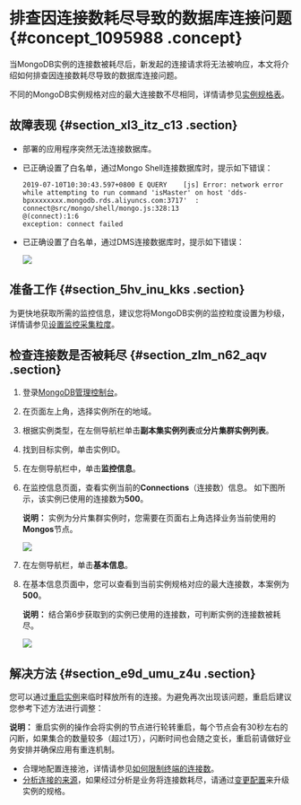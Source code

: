 # 排查因连接数耗尽导致的数据库连接问题 {#concept_1095988 .concept}

当MongoDB实例的连接数被耗尽后，新发起的连接请求将无法被响应，本文将介绍如何排查因连接数耗尽导致的数据库连接问题。

不同的MongoDB实例规格对应的最大连接数不尽相同，详情请参见[实例规格表](../../../../intl.zh-CN/产品简介/实例规格表.md#)。

## 故障表现 {#section_xl3_itz_c13 .section}

-   部署的应用程序突然无法连接数据库。
-   已正确设置了白名单，通过Mongo Shell连接数据库时，提示如下错误：

    ``` {#codeblock_3xs_0jb_vqa}
    2019-07-10T10:30:43.597+0800 E QUERY    [js] Error: network error while attempting to run command 'isMaster' on host 'dds-bpxxxxxxxx.mongodb.rds.aliyuncs.com:3717'  :
    connect@src/mongo/shell/mongo.js:328:13
    @(connect):1:6
    exception: connect failed
    ```

-   已正确设置了白名单，通过DMS连接数据库时，提示如下错误：

    ![](http://static-aliyun-doc.oss-cn-hangzhou.aliyuncs.com/assets/img/881836/156289532251168_zh-CN.png)


## 准备工作 {#section_5hv_inu_kks .section}

为更快地获取所需的监控信息，建议您将MongoDB实例的监控粒度设置为秒级，详情请参见[设置监控采集粒度](../../../../intl.zh-CN/用户指南/监控与报警/设置监控采集粒度.md#)。

## 检查连接数是否被耗尽 {#section_zlm_n62_aqv .section}

1.  登录[MongoDB管理控制台](https://mongodb.console.aliyun.com)。
2.  在页面左上角，选择实例所在的地域。
3.  根据实例类型，在左侧导航栏单击**副本集实例列表**或**分片集群实例列表**。
4.  找到目标实例，单击实例ID。
5.  在左侧导航栏中，单击**监控信息**。
6.  在监控信息页面，查看实例当前的**Connections**（连接数）信息。 如下图所示，该实例已使用的连接数为**500**。

    **说明：** 实例为分片集群实例时，您需要在页面右上角选择业务当前使用的**Mongos**节点。

    ![](http://static-aliyun-doc.oss-cn-hangzhou.aliyuncs.com/assets/img/881836/156289532251156_zh-CN.png)

7.  在左侧导航栏，单击**基本信息**。
8.  在基本信息页面中，您可以查看到当前实例规格对应的最大连接数，本案例为**500**。

    **说明：** 结合第6步获取到的实例已使用的连接数，可判断实例的连接数被耗尽。

    ![](http://static-aliyun-doc.oss-cn-hangzhou.aliyuncs.com/assets/img/881836/156289532351158_zh-CN.png)


## 解决方法 {#section_e9d_umu_z4u .section}

您可以通过[重启实例](../../../../intl.zh-CN/用户指南/实例管理/重启实例.md#)来临时释放所有的连接。为避免再次出现该问题，重启后建议您参考下述方法进行调整：

**说明：** 重启实例的操作会将实例的节点进行轮转重启，每个节点会有30秒左右的闪断，如果集合的数量较多（超过1万），闪断时间也会随之变长，重启前请做好业务安排并确保应用有重连机制。

-   合理地配置连接池，详情请参见[如何限制终端的连接数](intl.zh-CN/常见问题/热点问题/如何查询及限制连接数.md#section_rzd_wyd_lfb)。
-   [分析连接的来源](intl.zh-CN/常见问题/热点问题/如何查询及限制连接数.md#section_iqk_ryd_lfb)，如果经过分析是业务将连接数耗尽，请通过[变更配置](../../../../intl.zh-CN/用户指南/实例管理/变更配置.md#)来升级实例的规格。

